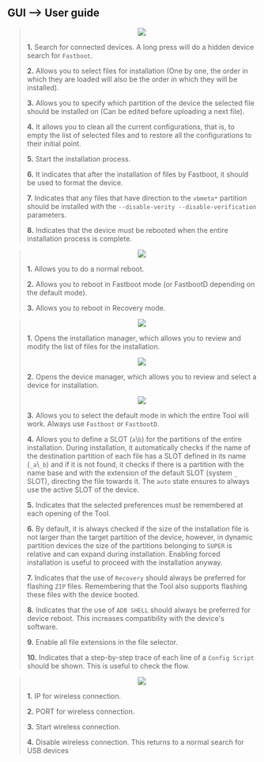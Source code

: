 <h2>GUI --> User guide</h2>

>
> <p align="center"> <img src="https://raw.githubusercontent.com/BlassGO/AutoIMG_Doc/main/images/tool.png"></p>
> 
> **1.** Search for connected devices. A long press will do a hidden device search for `Fastboot`.
> 
> **2.** Allows you to select files for installation (One by one, the order in which they are loaded will also be the order in which they will be installed).
> 
> **3.** Allows you to specify which partition of the device the selected file should be installed on (Can be edited before uploading a next file).
> 
> **4.** It allows you to clean all the current configurations, that is, to empty the list of selected files and to restore all the configurations to their initial point.
> 
> **5.** Start the installation process.
> 
> **6.** It indicates that after the installation of files by Fastboot, it should be used to format the device.
> 
> **7.** Indicates that any files that have direction to the `vbmeta*` partition should be installed with the `--disable-verity --disable-verification` parameters.
> 
> **8.** Indicates that the device must be rebooted when the entire installation process is complete.


>
> <p align="center"> <img src="https://raw.githubusercontent.com/BlassGO/AutoIMG_Doc/main/images/tool2.png"></p>
> 
> **1.** Allows you to do a normal reboot.
> 
> **2.** Allows you to reboot in Fastboot mode (or FastbootD depending on the default mode).
> 
> **3.** Allows you to reboot in Recovery mode.


>
> <p align="center"> <img src="https://raw.githubusercontent.com/BlassGO/AutoIMG_Doc/main/images/tool3.png"></p>
> 
> **1.** Opens the installation manager, which allows you to review and modify the list of files for the installation.
> <p align="center"> <img src="https://raw.githubusercontent.com/BlassGO/AutoIMG_Doc/main/images/install_manager.png"></p>
> 
> **2.** Opens the device manager, which allows you to review and select a device for installation.
> <p align="center"> <img src="https://raw.githubusercontent.com/BlassGO/AutoIMG_Doc/main/images/device_manager.png"></p>
> 
> **3.** Allows you to select the default mode in which the entire Tool will work. Always use `Fastboot` or `FastbootD`.
> 
> **4.** Allows you to define a SLOT (`a`\\`b`) for the partitions of the entire installation. During installation, it automatically checks if the name of the destination partition of each file has a SLOT defined in its name (`_a`\\`_b`) and if it is not found, it checks if there is a partition with the name base and with the extension of the default SLOT (system `_` SLOT), directing the file towards it. The `auto` state ensures to always use the active SLOT of the device.
> 
> **5.** Indicates that the selected preferences must be remembered at each opening of the Tool.
> 
> **6.** By default, it is always checked if the size of the installation file is not larger than the target partition of the device, however, in dynamic partition devices the size of the partitions belonging to `SUPER` is relative and can expand during installation. Enabling forced installation is useful to proceed with the installation anyway.
>
> **7.** Indicates that the use of `Recovery` should always be preferred for flashing `ZIP` files. Remembering that the Tool also supports flashing these files with the device booted.
>
> **8.** Indicates that the use of `ADB SHELL` should always be preferred for device reboot. This increases compatibility with the device's software.
> 
> **9.** Enable all file extensions in the file selector.
>
> **10.** Indicates that a step-by-step trace of each line of a `Config Script` should be shown. This is useful to check the flow.


>
> <p align="center"> <img src="https://raw.githubusercontent.com/BlassGO/AutoIMG_Doc/main/images/tool4.png"></p>
> 
> **1.** IP for wireless connection.
> 
> **2.** PORT for wireless connection.
> 
> **3.** Start wireless connection.
>
> **4.** Disable wireless connection. This returns to a normal search for USB devices

